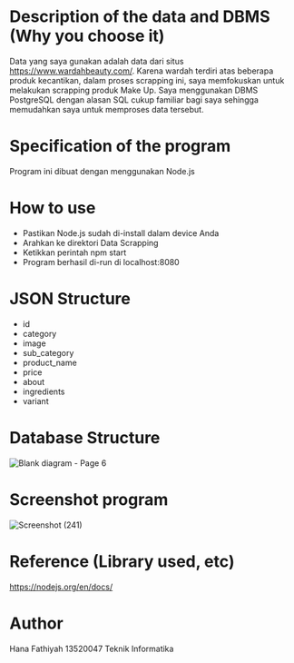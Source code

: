 # Description of the data and DBMS (Why you choose it)
Data yang saya gunakan adalah data dari situs https://www.wardahbeauty.com/. Karena wardah terdiri atas beberapa produk kecantikan, dalam proses scrapping ini, saya memfokuskan untuk melakukan scrapping produk Make Up. Saya menggunakan DBMS PostgreSQL dengan alasan SQL cukup familiar bagi saya sehingga memudahkan saya untuk memproses data tersebut. 

# Specification of the program
Program ini dibuat dengan menggunakan Node.js

# How to use
- Pastikan Node.js sudah di-install dalam device Anda
- Arahkan ke direktori Data Scrapping
- Ketikkan perintah npm start
- Program berhasil di-run di localhost:8080

# JSON Structure
- id
- category
- image
- sub_category
- product_name
- price
- about
- ingredients
- variant

# Database  Structure
![Blank diagram - Page 6](https://user-images.githubusercontent.com/40686115/176924668-6ea39eaa-d958-41c6-b6e8-589a1c083a99.png)

# Screenshot program
![Screenshot (241)](https://user-images.githubusercontent.com/40686115/176924720-a897b680-9370-4bbe-b04f-35d68b2e2048.png)

# Reference (Library used, etc)
https://nodejs.org/en/docs/

# Author
Hana Fathiyah
13520047
Teknik Informatika
